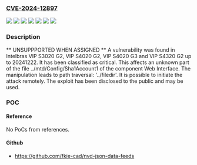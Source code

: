 ### [CVE-2024-12897](https://cve.mitre.org/cgi-bin/cvename.cgi?name=CVE-2024-12897)
![](https://img.shields.io/static/v1?label=Product&message=VIP%20S3020%20G2&color=blue)
![](https://img.shields.io/static/v1?label=Product&message=VIP%20S4020%20G2&color=blue)
![](https://img.shields.io/static/v1?label=Product&message=VIP%20S4020%20G3&color=blue)
![](https://img.shields.io/static/v1?label=Product&message=VIP%20S4320%20G2&color=blue)
![](https://img.shields.io/static/v1?label=Version&message=%3D%2020241222%20&color=brighgreen)
![](https://img.shields.io/static/v1?label=Vulnerability&message=Path%20Traversal%3A%20'..%2Ffiledir'&color=brighgreen)
![](https://img.shields.io/static/v1?label=Vulnerability&message=Relative%20Path%20Traversal&color=brighgreen)

### Description

** UNSUPPPORTED WHEN ASSIGNED ** A vulnerability was found in Intelbras VIP S3020 G2, VIP S4020 G2, VIP S4020 G3 and VIP S4320 G2 up to 20241222. It has been classified as critical. This affects an unknown part of the file ../mtd/Config/Sha1Account1 of the component Web Interface. The manipulation leads to path traversal: '../filedir'. It is possible to initiate the attack remotely. The exploit has been disclosed to the public and may be used.

### POC

#### Reference
No PoCs from references.

#### Github
- https://github.com/fkie-cad/nvd-json-data-feeds

